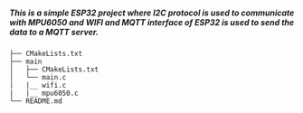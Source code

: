 ##### This is a simple ESP32 project where I2C protocol is used to communicate with MPU6050 and WIFI and MQTT interface of ESP32 is used to send the data to a MQTT server.




```
├── CMakeLists.txt
├── main
│   ├── CMakeLists.txt
│   └── main.c
|   |__ wifi.c
|   |__ mpu6050.c
└── README.md       
```

